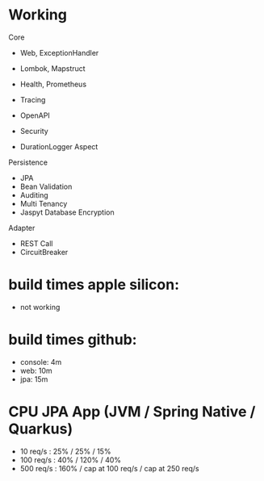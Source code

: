 # Working
Core
- Web, ExceptionHandler
- Lombok, Mapstruct

- Health, Prometheus
- Tracing
- OpenAPI

- Security

- DurationLogger Aspect
         
Persistence
- JPA
- Bean Validation
- Auditing 
- Multi Tenancy 
- Jaspyt Database Encryption

Adapter
- REST Call
- CircuitBreaker


# build times apple silicon:
- not working

# build times github:
- console: 4m
- web: 10m
- jpa: 15m

# CPU JPA App (JVM / Spring Native / Quarkus)
- 10 req/s  : 25% / 25% / 15% 
- 100 req/s : 40% / 120% / 40% 
- 500 req/s : 160% / cap at 100 req/s / cap at 250 req/s